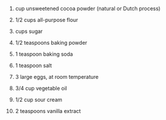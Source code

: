 1) cup unsweetened cocoa powder (natural or Dutch process)

2) 1/2 cups all-purpose flour

3) cups sugar

4) 1/2 teaspoons baking powder

5) 1 teaspoon baking soda

6) 1 teaspoon salt

7) 3 large eggs, at room temperature

8) 3/4 cup vegetable oil

9) 1/2 cup sour cream

10) 2 teaspoons vanilla extract
